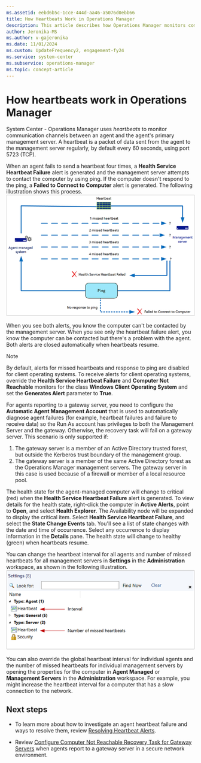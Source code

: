 ```yaml
---
ms.assetid: eebd6b5c-1cce-444d-aa46-a5076d0ebb66
title: How Heartbeats Work in Operations Manager
description: This article describes how Operations Manager monitors communication between an agent and management server.
author: Jeronika-MS
ms.author: v-gajeronika
ms.date: 11/01/2024
ms.custom: UpdateFrequency2, engagement-fy24
ms.service: system-center
ms.subservice: operations-manager
ms.topic: concept-article
---
```


# How heartbeats work in Operations Manager



System Center - Operations Manager uses *heartbeats* to monitor communication channels between an agent and the agent's primary management server. A heartbeat is a packet of data sent from the agent to the management server regularly, by default every 60 seconds, using port 5723 (TCP).  

When an agent fails to send a heartbeat four times, a **Health Service Heartbeat Failure** alert is generated and the management server attempts to contact the computer by using ping. If the computer doesn't respond to the ping, a **Failed to Connect to Computer** alert is generated. The following illustration shows this process.<br> ![Diagram depicting Agent to MS Heartbeat.](./media/manage-agent-heartbeat-overview/om2016-agent-heartbeat.png)

When you see both alerts, you know the computer can't be contacted by the management server. When you see only the heartbeat failure alert, you know the computer can be contacted but there's a problem with the agent. Both alerts are closed automatically when heartbeats resume.  

> [!NOTE]  
> By default, alerts for missed heartbeats and response to ping are disabled for client operating systems. To receive alerts for client operating systems, override the **Health Service Heartbeat Failure** and **Computer Not Reachable** monitors for the class **Windows Client Operating System** and set the **Generates Alert** parameter to **True**.  

For agents reporting to a gateway server, you need to configure the **Automatic Agent Management Account** that is used to automatically diagnose agent failures (for example, heartbeat failures and failure to receive data) so the Run As account has privileges to both the Management Server and the gateway.  Otherwise, the recovery task will fail on a gateway server. This scenario is only supported if:

1. The gateway server is a member of an Active Directory trusted forest, but outside the Kerberos trust boundary of the management group.
2. The gateway server is a member of the same Active Directory forest as the Operations Manager management servers.  The gateway server in this case is used because of a firewall or member of a local resource pool.

The health state for the agent-managed computer will change to critical (red) when the **Health Service Heartbeat Failure** alert is generated. To view details for the health state, right-click the computer in **Active Alerts**, point to **Open**, and select **Health Explorer**. The Availability node will be expanded to display the critical item. Select **Health Service Heartbeat Failure**, and select the **State Change Events** tab. You'll see a list of state changes with the date and time of occurrence. Select any occurrence to display information in the **Details** pane. The health state will change to healthy (green) when heartbeats resume.  

You can change the heartbeat interval for all agents and number of missed heartbeats for all management servers in **Settings** in the **Administration** workspace, as shown in the following illustration.<br> ![Screenshot showing Configure Global Heartbeat Settings.](./media/manage-agent-heartbeat-overview/om2016-settings-heartbeat.png)  

You can also override the global heartbeat interval for individual agents and the number of missed heartbeats for individual management servers by opening the properties for the computer in **Agent Managed** or **Management Servers** in the **Administration** workspace. For example, you might increase the heartbeat interval for a computer that has a slow connection to the network.  

## Next steps  

- To learn more about how to investigate an agent heartbeat failure and ways to resolve them, review [Resolving Heartbeat Alerts](manage-agent-resolve-heartbeat.md). 

- Review [Configure Computer Not Reachable Recovery Task for Gateway Servers](manage-heartbeat-failure-gateway-config.md) when agents report to a gateway server in a secure network environment.
